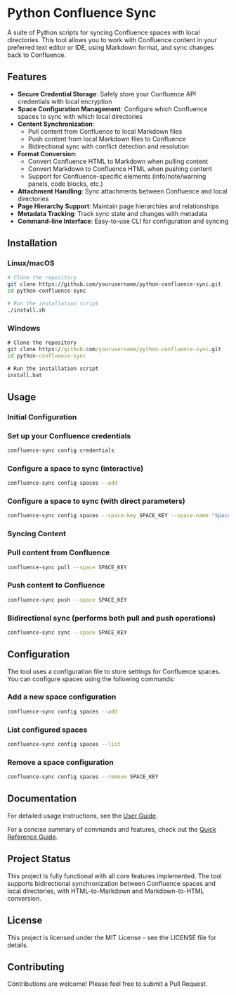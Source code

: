 # Python Confluence Sync

A suite of Python scripts for syncing Confluence spaces with local directories. This tool allows you to work with Confluence content in your preferred text editor or IDE, using Markdown format, and sync changes back to Confluence.

## Features

- **Secure Credential Storage**: Safely store your Confluence API credentials with local encryption
- **Space Configuration Management**: Configure which Confluence spaces to sync with which local directories
- **Content Synchronization**:
  - Pull content from Confluence to local Markdown files
  - Push content from local Markdown files to Confluence
  - Bidirectional sync with conflict detection and resolution
- **Format Conversion**:
  - Convert Confluence HTML to Markdown when pulling content
  - Convert Markdown to Confluence HTML when pushing content
  - Support for Confluence-specific elements (info/note/warning panels, code blocks, etc.)
- **Attachment Handling**: Sync attachments between Confluence and local directories
- **Page Hierarchy Support**: Maintain page hierarchies and relationships
- **Metadata Tracking**: Track sync state and changes with metadata
- **Command-line Interface**: Easy-to-use CLI for configuration and syncing

## Installation

### Linux/macOS

```bash
# Clone the repository
git clone https://github.com/yourusername/python-confluence-sync.git
cd python-confluence-sync

# Run the installation script
./install.sh
```

### Windows

```cmd
# Clone the repository
git clone https://github.com/yourusername/python-confluence-sync.git
cd python-confluence-sync

# Run the installation script
install.bat
```

## Usage

### Initial Configuration

### Set up your Confluence credentials

```bash
confluence-sync config credentials
```

### Configure a space to sync (interactive)

```bash
confluence-sync config spaces --add
```

### Configure a space to sync (with direct parameters)

```bash
confluence-sync config spaces --space-key SPACE_KEY --space-name "Space Name" --local-dir PATH
```

### Syncing Content

### Pull content from Confluence

```bash
confluence-sync pull --space SPACE_KEY
```

### Push content to Confluence

```bash
confluence-sync push --space SPACE_KEY
```

### Bidirectional sync (performs both pull and push operations)

```bash
confluence-sync sync --space SPACE_KEY
```

## Configuration

The tool uses a configuration file to store settings for Confluence spaces. You can configure spaces using the following commands:

### Add a new space configuration

```bash
confluence-sync config spaces --add
```

### List configured spaces

```bash
confluence-sync config spaces --list
```

### Remove a space configuration

```bash
confluence-sync config spaces --remove SPACE_KEY
```

## Documentation

For detailed usage instructions, see the [User Guide](docs/user_guide.md).

For a concise summary of commands and features, check out the [Quick Reference Guide](docs/quick_reference.md).

## Project Status

This project is fully functional with all core features implemented. The tool supports bidirectional synchronization between Confluence spaces and local directories, with HTML-to-Markdown and Markdown-to-HTML conversion.

## License

This project is licensed under the MIT License - see the LICENSE file for details.

## Contributing

Contributions are welcome! Please feel free to submit a Pull Request. 